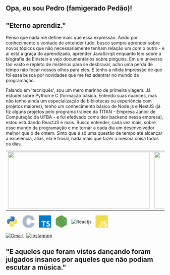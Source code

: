## Opa, eu sou Pedro (famigerado Pedão)!

## "Eterno aprendiz."
Penso que nada me define mais que essa expressão. Ávido por conhecimento e vontade de entender tudo, busco sempre aprender sobre novos tópicos que não necessariamente tenham relação um com o outro - e aí está a graça do aprendizado, aprender JavaScript enquanto leio sobre a biografia de Einstein e vejo documentários sobre pinguins. Em um universo tão vasto e repleto de mistérios para se desbravar, acho uma perda de tempo não focar nossos olhos para eles. E tenho a nítida impressão de que foi essa busca por novidades que me fez adentrar no mundo da programação. 

Falando em 'tecniquês', sou um mero marinho de primeira viagem. Já estudei sobre Python e C (formação básica. Entendo suas nuances, mas não tenho ainda um especialização de bibliotecas ou experiência com projetos maiores), tenho um conhecimento básico de Node.js e NestJS (já fiz alguns projetos pelo programa trainee da TITAN - Empresa Júnior de Computação da UFBA - e fui efetivado como dev backend nessa empresa), estou estudando ReactJS e mais. Busco entender, cada vez mais, sobre esse mundo da programação e me tornar a cada dia um desenvolvedor melhor que o de ontem. Sinto que é só uma questão de tempo até alcançar a excelência, aliás, ela é trivial, nada mais que fazer a mesma coisa todos os dias.

<table>
  <tr>
    <td>
      <img 
        src="https://github-readme-stats.vercel.app/api?username=pedrohpmsdev&show_icons=true&theme=dracula" 
        width="450" height="180" 
        style="object-fit: contain;"
      />
    </td>
    <td>
      <img 
        src="https://github-readme-stats.vercel.app/api/top-langs/?username=pedrohpmsdev&layout=compact&theme=dracula" 
        width="450" height="180" 
        style="object-fit: contain;"
      />
    </td>
  </tr>
</table>

<img src="https://raw.githubusercontent.com/devicons/devicon/master/icons/python/python-original.svg" alt="Python" width="40" height="40" style="vertical-align:middle;"/> <img src="https://raw.githubusercontent.com/devicons/devicon/master/icons/c/c-original.svg" alt="C" width="40" height="40" style="vertical-align:middle; margin-left:8px;"/> <img 
                                                                                                                                                                                                               src="https://raw.githubusercontent.com/devicons/devicon/master/icons/typescript/typescript-plain.svg" alt="Typescript" width="40" height="40" style="vertical-align:middle; margin-left:8px;"/> <img
                                                                                                                                                                                                                                                                                                                                                                                                                 src="https://raw.githubusercontent.com/devicons/devicon/master/icons/nodejs/nodejs-plain.svg" alt="Nodejs" width="40" height="40" style="vertical-align:middle; margin-left:8px;"/> <img 
                                                                                                                                                                                                                                                                                                                                                                                                                                                                                                                                                                                                           src="https://raw.githubusercontent.com/devicons/devicon/master/icons/react/react-plain.svg" alt="Reactjs" width="40" height="40" style="vertical-align:middle; margin-left:8px;"/> <img  src="https://raw.githubusercontent.com/devicons/devicon/master/icons/javascript/javascript-plain.svg" alt="JavaScript" width="40" height="40" style="vertical-align:middle; margin-left:8px;"/>

<a href="mailto:pedrokhpms@gmail.com" target="_blank">
  <img src="https://img.shields.io/badge/Gmail-D14836?style=for-the-badge&logo=gmail&logoColor=white" alt="Gmail" height="28" style="vertical-align:middle;" />
</a>

<a href="https://www.instagram.com/pedroh.pms/" target="_blank">
  <img src="https://img.shields.io/badge/Instagram-E4405F?style=for-the-badge&logo=instagram&logoColor=white" alt="Instagram" height="28" style="vertical-align:middle; margin-left:8px;" />
</a>


          




## "E aqueles que foram vistos dançando foram julgados insanos por aqueles que não podiam escutar a música."
